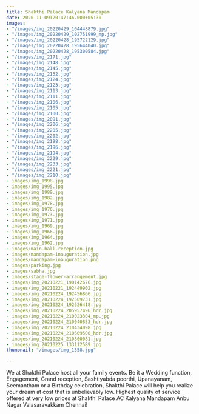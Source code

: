 ```yaml
---
title: Shakthi Palace Kalyana Mandapam
date: 2020-11-09T20:47:46.000+05:30
images:
- "/images/img_20220429_104448879.jpg"
- "/images/img_20220429_102751999_mp.jpg"
- "/images/img_20220428_195722129.jpg"
- "/images/img_20220428_195644040.jpg"
- "/images/img_20220428_195300584.jpg"
- "/images/img_2171.jpg"
- "/images/img_2148.jpg"
- "/images/img_2145.jpg"
- "/images/img_2132.jpg"
- "/images/img_2124.jpg"
- "/images/img_2123.jpg"
- "/images/img_2113.jpg"
- "/images/img_2111.jpg"
- "/images/img_2106.jpg"
- "/images/img_2105.jpg"
- "/images/img_2100.jpg"
- "/images/img_2091.jpg"
- "/images/img_2206.jpg"
- "/images/img_2205.jpg"
- "/images/img_2202.jpg"
- "/images/img_2198.jpg"
- "/images/img_2196.jpg"
- "/images/img_2194.jpg"
- "/images/img_2229.jpg"
- "/images/img_2233.jpg"
- "/images/img_2221.jpg"
- "/images/img_2210.jpg"
- images/img_1998.jpg
- images/img_1995.jpg
- images/img_1989.jpg
- images/img_1982.jpg
- images/img_1978.jpg
- images/img_1976.jpg
- images/img_1973.jpg
- images/img_1971.jpg
- images/img_1969.jpg
- images/img_1966.jpg
- images/img_1964.jpg
- images/img_1962.jpg
- images/main-hall-reception.jpg
- images/mandapam-inauguration.jpg
- images/mandapam-inauguration.png
- images/parking.jpg
- images/sabha.jpg
- images/stage-flower-arrangement.jpg
- images/img_20210221_190142676.jpg
- images/img_20210221_192449902.jpg
- images/img_20210224_192456866.jpg
- images/img_20210224_192509731.jpg
- images/img_20210224_192626418.jpg
- images/img_20210224_205957496_hdr.jpg
- images/img_20210224_210023304_mp.jpg
- images/img_20210224_210040853_hdr.jpg
- images/img_20210224_210434098.jpg
- images/img_20210224_210609500_hdr.jpg
- images/img_20210224_210800081.jpg
- images/img_20210225_133112589.jpg
thumbnail: "/images/img_1558.jpg"

---
```

We at Shakthi Palace host all your family events. Be it a Wedding function, Engagement, Grand reception, Sashtiyabda poorthi, Upanayanam, Seemantham or a Birthday celebration, Shakthi Palace will help you realize your dream at cost that is unbelievably low. Highest quality of service offered at very low prices at Shakthi Palace AC Kalyana Mandapam Anbu Nagar Valasaravakkam Chennai!